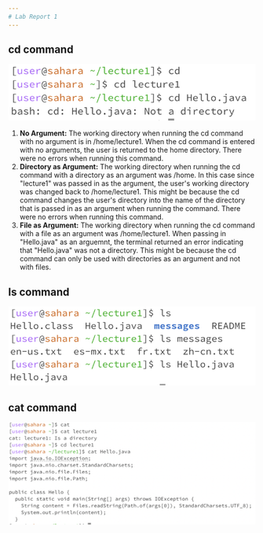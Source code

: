 ```yaml
---
# Lab Report 1
---
```

## cd command
![cd](cd.png)

1. **No Argument:** The working directory when running the cd command with no argument is in /home/lecture1. When the cd command is entered with no arguments, the user is returned to the home directory. There were no errors when running this command.
2. **Directory as Argument:** The working directory when running the cd command with a directory as an argument was /home. In this case since "lecture1" was passed in as the argument, the user's working directory was changed back to /home/lecture1. This might be because the cd command changes the user's directory into the name of the directory that is passed in as an argument when running the command. There were no errors when running this command. 
3. **File as Argument:** The working directory when running the cd command with a file as an argument was /home/lecture1. When passing in "Hello.java" as an arguemnt, the terminal returned an error indicating that "Hello.java" was not a directory. This might be because the cd command can only be used with directories as an argument and not with files. 
## ls command
![ls](ls.png)

## cat command
![cat](cat.png)

